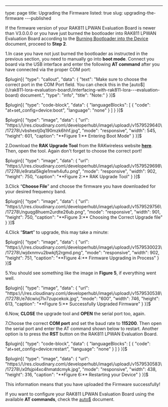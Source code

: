 ---
type: page
title: Upgrading the Firmware
listed: true
slug: upgrading-the-firmware
---published

If the firmware version of your RAK811 LPWAN Evaluation Board is newer than V3.0.0.0 or you have just burned the bootloader into RAK811 LPWAN Evaluation Board according to the [Burning Bootloader into the Device](https://doc.rakwireless.com/rak811-lora---evaluation-board/burning-the-bootloader-into-the-device) document, proceed to **Step 2**. 

1.In case you have not just burned the bootloader as instructed in the previous section, you need to manually go into **boot mode**. Connect you board via the USB interface and enter the following **AT command** after you have connected via the proper COM port:

$plugin[{
    "type": "callout",
    "data": {
        "text": "Make sure to choose the correct port in the COM Port field. You can check this in the [auto$](\/rak811-lora-evaluation-board\/interfacing-with-rak811-lora---evaluation-board) document.",
        "type": "info",
        "title": "Note:"
    }
}]$

$plugin[{
    "type": "code-block",
    "data": {
        "languageBlocks": [
            {
                "code": "at+set_config=device:boot",
                "language": "none"
            }
        ]
    }
}]$

$plugin[{
    "type": "image",
    "data": {
        "url": "https:\/\/res.cloudinary.com\/developerhub\/image\/upload\/v1579529640\/17278\/vbshextj0q190mzk6hhf.jpg",
        "mode": "responsive",
        "width": 545,
        "height": 601,
        "caption": "**Figure 1:** Entering Boot Mode"
    }
}]$

2.Download the **RAK Upgrade Tool** from the RAKwireless website **[here](https://downloads.rakwireless.com/en/LoRa/RAK612-LoRaButton/Tools/RAK%20LoRaButton%20Upgrade%20Tool%20V1.0.zip)**. Then, open the tool. Again don't forget to choose the correct port! 

$plugin[{
    "type": "image",
    "data": {
        "url": "https:\/\/res.cloudinary.com\/developerhub\/image\/upload\/v1579529698\/17278\/e9ratal5kgle1mwh4ufu.png",
        "mode": "responsive",
        "width": 902,
        "height": 750,
        "caption": "**Figure 2:** RAK Upgrade Tool"
    }
}]$

3.Click “**Choose File**” and choose the firmware you have downloaded for your desired frequency band.

$plugin[{
    "type": "image",
    "data": {
        "url": "https:\/\/res.cloudinary.com\/developerhub\/image\/upload\/v1579529756\/17278\/nguqg8huem2urdte26ub.png",
        "mode": "responsive",
        "width": 901,
        "height": 750,
        "caption": "**Figure 3:** Choosing the Correct Upgrade file"
    }
}]$

4.Click “**Start**” to upgrade, this may take a minute:

$plugin[{
    "type": "image",
    "data": {
        "url": "https:\/\/res.cloudinary.com\/developerhub\/image\/upload\/v1579530023\/17278\/wjdxnmvu2bwkjfj2rgmd.png",
        "mode": "responsive",
        "width": 902,
        "height": 751,
        "caption": "**Figure 4:** Firmware Upgrading in Process"
    }
}]$

5.You should see something like the image in **Figure 5**, if everything went well.

$plugin[{
    "type": "image",
    "data": {
        "url": "https:\/\/res.cloudinary.com\/developerhub\/image\/upload\/v1579530538\/17278\/e7dcwivj7lv7zupcekok.jpg",
        "mode": "600",
        "width": 746,
        "height": 613,
        "caption": "**Figure 5:** Successfully Upgraded Firmware"
    }
}]$

6.Now, **CLOSE** the upgrade tool and **OPEN** the serial port too, again.

7.Choose the correct **COM port** and set the baud rate to **115200**. Then open the serial port and enter the AT command shown below to restart. Another option is to press the **RST** button on the RAK811 LPWAN Evaluation Board. 

$plugin[{
    "type": "code-block",
    "data": {
        "languageBlocks": [
            {
                "code": "at+set_config=device:restart",
                "language": "none"
            }
        ]
    }
}]$

$plugin[{
    "type": "image",
    "data": {
        "url": "https:\/\/res.cloudinary.com\/developerhub\/image\/upload\/v1579530583\/17278\/x0fsjpi4xc4hmatdcmyk.jpg",
        "mode": "responsive",
        "width": 438,
        "height": 316,
        "caption": "**Figure 6:** Restarting your Device"
    }
}]$

This information means that you have uploaded the Firmware successfully!

If you want to configure your RAK811 LPWAN Evaluation Board using the available **AT commands**, check the [auto$](/rak811-lora-evaluation-board/configuring-your-rak811-evaluation-board) document.

